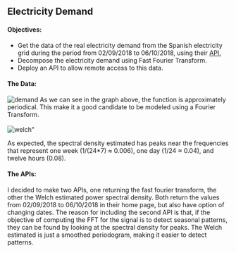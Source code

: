 <h2>Electricity Demand</h2>
<h4>Objectives:</h4>
<ul>
<li>Get the data of the real electricity demand from the Spanish electricity grid during the period from 02/09/2018 to 06/10/2018, 
using their <a href="https://api.esios.ree.es/" target="_blank">API.</a></li>
<li>Decompose the electricity demand using Fast Fourier Transform.</li>
<li>Deploy an API to allow remote access to this data.</li>
</ul>
<h4>The Data:</h4>
<img src="https://user-images.githubusercontent.com/112963325/224485993-f26c4844-798a-4f19-ba08-782447d98e4e.png" alt=demand>
As we can see in the graph above, the function is approximately periodical. This make it a good candidate to be modeled using a Fourier Transform. <br><br>
<img src="https://user-images.githubusercontent.com/112963325/224536279-728971ff-f697-4dfc-8e6b-a0911c614b39.png" alt=welch">

As expected, the spectral density estimated has peaks near the frequencies that represent one week (1/(24*7) ≈ 0.006), one day (1/24 ≈ 0.04), and twelve hours (0.08). 
<br>
<h4>The APIs:</h4>
I decided to make two APIs, one returning the fast fourier transform, the other the Welch estimated power spectral density. Both return the values from 02/09/2018 to 06/10/2018 in their home page, but also have option of changing dates.
The reason for including the second API is that, if the objective of computing the FFT for the signal is to detect seasonal patterns, they can be found by looking at the spectral density for peaks. The Welch estimated is just a smoothed periodogram, making it easier to detect patterns.


